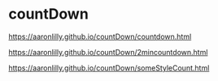 # countDown

https://aaronlilly.github.io/countDown/countdown.html


https://aaronlilly.github.io/countDown/2mincountdown.html


https://aaronlilly.github.io/countDown/someStyleCount.html
